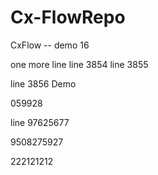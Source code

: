 # Cx-FlowRepo

CxFlow -- demo 16

one more line
line 3854
line 3855


line 3856
Demo

059928


line 97625677

9508275927

222121212
